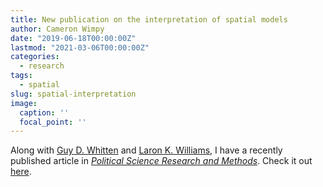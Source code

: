 ```yaml
---
title: New publication on the interpretation of spatial models
author: Cameron Wimpy
date: "2019-06-18T00:00:00Z"
lastmod: "2021-03-06T00:00:00Z"
categories:
  - research
tags:
  - spatial
slug: spatial-interpretation
image:
  caption: ''
  focal_point: ''
---
```


Along with [Guy D. Whitten](https://pols.tamu.edu/about-us/faculty-directory/guy-d-whitten-professor/) and [Laron K. Williams](http://web.missouri.edu/~williamslaro/), I have a recently published article in [_Political Science Research and Methods_](https://www.cambridge.org/core/journals/political-science-research-and-methods). Check it out [here](https://doi.org/10.1017/psrm.2019.9).
